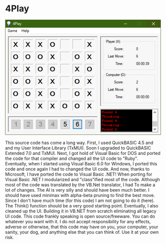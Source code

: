 # 4Play

![Screenshot](screenshot.gif)

This source code has come a long way. First, I used QuickBASIC 4.5 and and my User Interface Library (TxMUI).
Soon I upgraded to QuickBASIC Extended 7.0 and TxMUI. Next, I got hold of Visual Basic for DOS and ported the
code for that compiler and changed all the UI code to "Ruby". Eventually, when I started using Visual Basic 6.0
for Windows, I ported this code and once again I had to changed the UI code. And now, thanks to Microsoft,
I have ported the code to Visual Basic .NET! When porting for Visual Basic .NET I modularized and "class"ified
most of the code. Although most of the code was translated by the VB.Net translator, I had To make a lot of changes.
The AI is very silly and should have been much better. I should have used minimax with alpha-beta pruning to find
the best move. Since I don't have much time (for this code) I am not going to do it (here). The Think() function
should be a very good starting point. Eventually, I also cleaned up the UI. Building it in VB.NET from scratch
eliminating all legacy UI code. This code frankly speaking is open source/freeware. You can do whatever you want with it.
I do not accept responsibility for any effects, adverse or otherwise, that this code may have on you,
your computer, your sanity, your dog, and anything else that you can think of. Use it at your own risk.
